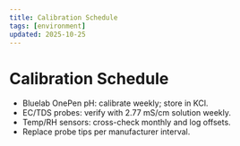 ```yaml
---
title: Calibration Schedule
tags: [environment]
updated: 2025-10-25
---
```

# Calibration Schedule

- Bluelab OnePen pH: calibrate weekly; store in KCl.  
- EC/TDS probes: verify with 2.77 mS/cm solution weekly.  
- Temp/RH sensors: cross-check monthly and log offsets.  
- Replace probe tips per manufacturer interval.
